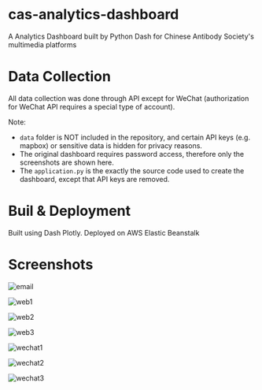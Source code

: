 # cas-analytics-dashboard
A Analytics Dashboard built by Python Dash for Chinese Antibody Society's multimedia platforms

# Data Collection
All data collection was done through API except for WeChat (authorization for WeChat API requires a special type of account).

Note: 
- `data` folder is NOT included in the repository, and certain API keys (e.g. mapbox) or sensitive data is hidden for privacy reasons. 
- The original dashboard requires password access, therefore only the screenshots are shown here. 
- The `application.py` is the exactly the source code used to create the dashboard, except that API keys are removed. 

# Buil & Deployment
Built using Dash Plotly. Deployed on AWS Elastic Beanstalk

# Screenshots

![email](screenshots/email_1)


![web1](screenshots/web_1)


![web2](screenshots/web_2)


![web3](screenshots/web_3)


![wechat1](screenshots/wehchat_1)


![wechat2](screenshots/wechat_2)


![wechat3](screenshots/wechat_3)
